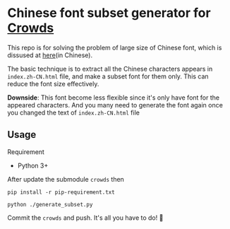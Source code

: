 # Chinese font subset generator for [Crowds](https://github.com/ncase/crowds)
This repo is for solving the problem of large size of Chinese font, which is dissused at [here](https://github.com/illyasviel/crowds/pull/15)(in Chinese).

The basic technique is to extract all the Chinese characters appears in `index.zh-CN.html` file, and make a subset font for them only. This can reduce the font size effectively.

**Downside**: This font become less flexible since it's only have font for the appeared characters. And you many need to generate the font again once you changed the text of `index.zh-CN.html` file


## Usage
Requirement
- Python 3+

After update the submodule `crowds` then

```
pip install -r pip-requirement.txt
```
```
python ./generate_subset.py
```

Commit the `crowds` and push. It's all you have to do! 🎉
